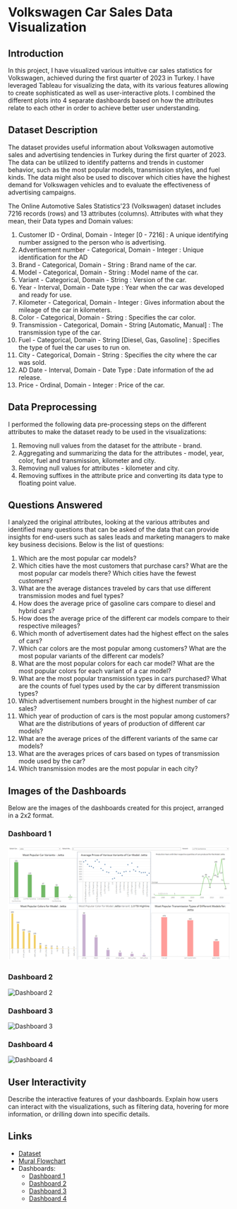 # Volkswagen Car Sales Data Visualization

## Introduction
In this project, I have visualized various intuitive car sales statistics for Volkswagen, achieved during the first quarter of 2023 in Turkey. I have leveraged Tableau for visualizing the data, with its various features 
allowing to create sophisticated as well as user-interactive plots. I combined the different plots into 4 separate dashboards based on how the attributes relate to each other in order to achieve better user understanding.


## Dataset Description
The dataset provides useful information about Volkswagen automotive sales and advertising tendencies in Turkey during the first quarter of 2023. The data can be utilized to identify patterns and trends in customer behavior, such as the most popular models, transmission styles, and fuel kinds. The data might also be used to discover which cities have the highest demand for Volkswagen vehicles and to evaluate the effectiveness of advertising campaigns.

The Online Automotive Sales Statistics'23 (Volkswagen) dataset includes 7216 records (rows) and 13 attributes (columns).
Attributes with what they mean, their Data types and Domain values:
1.	Customer ID - Ordinal, Domain - Integer [0 - 7216] : A unique identifying number assigned to the person who is advertising. 
2.	Advertisement number - Categorical, Domain - Integer : Unique identification for the AD
3.	Brand - Categorical, Domain - String : Brand name of the car.
4.	Model - Categorical, Domain - String : Model name of the car. 
5.	Variant - Categorical, Domain - String : Version of the car. 
6.	Year - Interval, Domain - Date type : Year when the car was developed and ready for use. 
7.	Kilometer - Categorical, Domain - Integer : Gives information about the mileage of the car in kilometers.
8.	Color - Categorical, Domain - String : Specifies the car color.
9.	Transmission - Categorical, Domain - String [Automatic, Manual] : The transmission type of the car.
10.	 Fuel - Categorical, Domain - String [Diesel, Gas, Gasoline] : Specifies the type of fuel the car uses to run on. 
11.	 City - Categorical, Domain - String : Specifies the city where the car was sold. 
12.	 AD Date - Interval, Domain - Date Type : Date information of the ad release. 
13.	 Price - Ordinal, Domain - Integer : Price of the car.

## Data Preprocessing
I performed the following data pre-processing steps on the different attributes to make the dataset ready to be used in the visualizations:
1. 	Removing null values from the dataset for the attribute - brand.
2. 	Aggregating and summarizing the data for the attributes - model, year, color, fuel and transmission, kilometer and city.
3. 	Removing null values for attributes - kilometer and city.
4. 	Removing suffixes in the attribute price and converting its data type to floating point value.

## Questions Answered
I analyzed the original attributes, looking at the various attributes and identified many questions that can be asked of the data that can provide insights for end-users 
such as sales leads and marketing managers to make key business decisions. Below is the list of questions:
1. 	Which are the most popular car models?
2. 	Which cities have the most customers that purchase cars? What are the most popular car models there? Which cities have the fewest customers?
3. 	What are the average distances traveled by cars that use different transmission modes and fuel types?
4. 	How does the average price of gasoline cars compare to diesel and hybrid cars?
5. 	How does the average price of the different car models compare to their respective mileages?
6. 	Which month of advertisement dates had the highest effect on the sales of cars?
7. 	Which car colors are the most popular among customers? What are the most popular variants of the different car models?
9. 	What are the most popular colors for each car model? What are the most popular colors for each variant of a car model?
11.  What are the most popular transmission types in cars purchased? What are the counts of fuel types used by the car by different transmission types?
12.  Which advertisement numbers brought in the highest number of car sales?
13.  Which year of production of cars is the most popular among customers? What are the distributions of years of production of different car models?
15.  What are the average prices of the different variants of the same car models?
16.   What are the averages prices of cars based on types of transmission mode used by the car?
17.   Which transmission modes are the most popular in each city?

## Images of the Dashboards
Below are the images of the dashboards created for this project, arranged in a 2x2 format.

### Dashboard 1
![Dashboard 1](DashboardImages/Dashboard1.png)

### Dashboard 2
![Dashboard 2](path/to/dashboard2.png)

### Dashboard 3
![Dashboard 3](path/to/dashboard3.png)

### Dashboard 4
![Dashboard 4](path/to/dashboard4.png)

## User Interactivity
Describe the interactive features of your dashboards. Explain how users can interact with the visualizations, such as filtering data, hovering for more information, or drilling down into specific details.

## Links
- [Dataset](URL-to-dataset)
- [Mural Flowchart](URL-to-Mural-flowchart)
- Dashboards:
  - [Dashboard 1](URL-to-dashboard1)
  - [Dashboard 2](URL-to-dashboard2)
  - [Dashboard 3](URL-to-dashboard3)
  - [Dashboard 4](URL-to-dashboard4)
